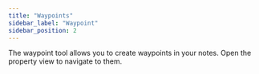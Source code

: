 ```yaml
---
title: "Waypoints"
sidebar_label: "Waypoint"
sidebar_position: 2
---
```


The waypoint tool allows you to create waypoints in your notes. Open the property view to navigate to them.
